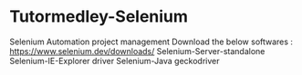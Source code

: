 # Tutormedley-Selenium
Selenium Automation project management
Download the below softwares :
https://www.selenium.dev/downloads/
Selenium-Server-standalone
Selenium-IE-Explorer driver
Selenium-Java
geckodriver
